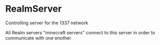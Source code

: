 RealmServer
===========

Controlling server for the 1337 network

All Realm servers "minecraft servers" connect to this server in order to communicate with one enother
